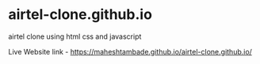 # airtel-clone.github.io
airtel clone using html css and javascript

Live Website link - https://maheshtambade.github.io/airtel-clone.github.io/
